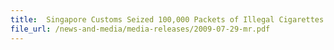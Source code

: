 ```yaml
---
title: 	Singapore Customs Seized 100,000 Packets of Illegal Cigarettes Worth $1million Hidden Among 473 Television Sets 
file_url: /news-and-media/media-releases/2009-07-29-mr.pdf
---
```

